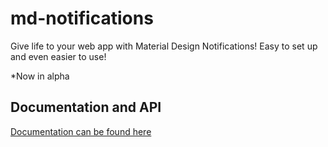 # md-notifications
Give life to your web app with Material Design Notifications!
Easy to set up and even easier to use!

*Now in alpha

## Documentation and API

[Documentation can be found here](https://bodokh.github.io/md-notification) 
